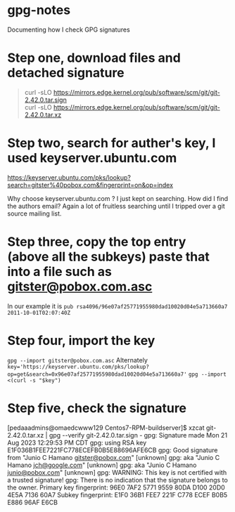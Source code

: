 # gpg-notes
Documenting how I check GPG signatures

# Step one, download files and detached signature

> curl -sLO https://mirrors.edge.kernel.org/pub/software/scm/git/git-2.42.0.tar.sign  
> curl -sLO https://mirrors.edge.kernel.org/pub/software/scm/git/git-2.42.0.tar.xz
> 

# Step two, search for auther's key, I used keyserver.ubuntu.com
https://keyserver.ubuntu.com/pks/lookup?search=gitster%40pobox.com&fingerprint=on&op=index

Why choose keyserver.ubuntu.com ?  I just kept on searching.  How did I find the authors email? 
Again a lot of fruitless searching until I tripped over a git source mailing list.

# Step three, copy the top entry (above all the subkeys) paste that into a file such as gitster@pobox.com.asc
In our example it is `pub rsa4096/96e07af25771955980dad10020d04e5a713660a7 2011-10-01T02:07:40Z`

# Step four, import the key
`gpg --import gitster@pobox.com.asc`
Alternately 
`key='https://keyserver.ubuntu.com/pks/lookup?op=get&search=0x96e07af25771955980dad10020d04e5a713660a7'`
`gpg --import <(curl -s "$key")`

# Step five, check the signature
[pedaaadmins@omaedcwww129 Centos7-RPM-buildserver]$ xzcat git-2.42.0.tar.xz | gpg --verify git-2.42.0.tar.sign -
gpg: Signature made Mon 21 Aug 2023 12:29:53 PM CDT
gpg:                using RSA key E1F036B1FEE7221FC778ECEFB0B5E88696AFE6CB
gpg: Good signature from "Junio C Hamano <gitster@pobox.com>" [unknown]
gpg:                 aka "Junio C Hamano <jch@google.com>" [unknown]
gpg:                 aka "Junio C Hamano <junio@pobox.com>" [unknown]
gpg: WARNING: This key is not certified with a trusted signature!
gpg:          There is no indication that the signature belongs to the owner.
Primary key fingerprint: 96E0 7AF2 5771 9559 80DA  D100 20D0 4E5A 7136 60A7
     Subkey fingerprint: E1F0 36B1 FEE7 221F C778  ECEF B0B5 E886 96AF E6CB

